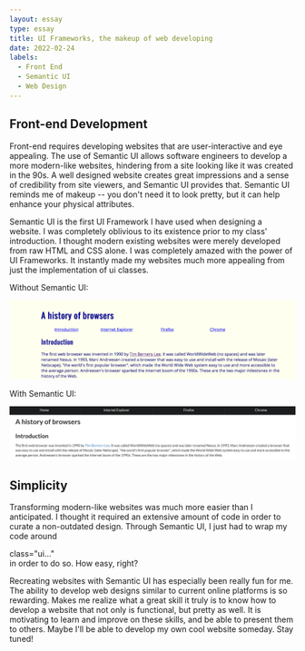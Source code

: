 ```yaml
---
layout: essay
type: essay
title: UI Frameworks, the makeup of web developing
date: 2022-02-24
labels:
  - Front End
  - Semantic UI
  - Web Design
---
```


## Front-end Development

Front-end requires developing websites that are user-interactive and eye appealing. The use of Semantic UI allows software engineers to develop a more modern-like websites, hindering from a site looking like it was created in the 90s. A well designed website creates great impressions and a sense of credibility from site viewers, and Semantic UI provides that. Semantic UI reminds me of makeup -- you don't need it to look pretty, but it can help enhance your physical attributes.

Semantic UI is the first UI Framework I have used when designing a website. I was completely oblivious to its existence prior to my class' introduction. I thought modern existing websites were merely developed from raw HTML and CSS alone. I was completely amazed with the power of UI Frameworks. It instantly made my websites much more appealing from just the implementation of ui classes.

Without Semantic UI:

<img class="ui image" src="../images/pre-semantic-ui.png" width="800px"> 

With Semantic UI:

<img class="ui image" src="../images/post-semantic-ui.png" width="800px"> 

## Simplicity
Transforming modern-like websites was much more easier than I anticipated. I thought it required an extensive amount of code in order to curate a non-outdated design. Through Semantic UI, I just had to wrap my code around <div> class="ui..."</div> in order to do so. How easy, right?

Recreating websites with Semantic UI has especially been really fun for me. The ability to develop web designs similar to current online platforms is so rewarding. Makes me realize what a great skill it truly is to know how to develop a website that not only is functional, but pretty as well. It is motivating to learn and improve on these skills, and be able to present them to others. Maybe I'll be able to develop my own cool website someday. Stay tuned! 

